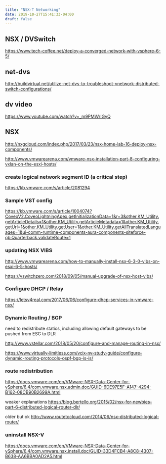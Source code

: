 ```yaml
---
title: "NSX-T Networking"
date: 2019-10-27T15:41:33-04:00
draft: false
---
```


## NSX / DVSwitch

https://www.tech-coffee.net/deploy-a-converged-network-with-vsphere-6-5/

## net-dvs

http://buildvirtual.net/utilize-net-dvs-to-troubleshoot-vnetwork-distributed-switch-configurations/


## dv video
https://www.youtube.com/watch?v=_m9PMWrIGyQ

## NSX

http://nxgcloud.com/index.php/2017/03/23/nsx-home-lab-16-deploy-nsx-components/

http://www.vmwarearena.com/vmware-nsx-installation-part-8-configuring-vxlan-on-the-esxi-hosts/

### create logical network segment ID (a critical step)

https://kb.vmware.com/s/article/2081294

### Sample VST config

https://kb.vmware.com/s/article/1004074?CoveoV2.CoveoLightningApex.getInitializationData=1&r=3&other.KM_Utility.getArticleDetails=1&other.KM_Utility.getArticleMetadata=1&other.KM_Utility.getUrl=1&other.KM_Utility.getUser=1&other.KM_Utility.getAllTranslatedLanguages=1&ui-comm-runtime-components-aura-components-siteforce-qb.Quarterback.validateRoute=1


### updating NSX VIBS

http://www.vmwarearena.com/how-to-manually-install-nsx-6-3-0-vibs-on-esxi-6-5-hosts/

https://vswitchzero.com/2018/09/05/manual-upgrade-of-nsx-host-vibs/

### Configure DHCP / Relay

https://letsv4real.com/2017/06/06/configure-dhcp-services-in-vmware-nsx/

### Dynamic Routing / BGP

need to redistribute statics, including allowing default gateways to be pushed from ESG to DLR

http://www.vstellar.com/2018/05/20/configure-and-manage-routing-in-nsx/

https://www.virtually-limitless.com/vcix-nv-study-guide/configure-dynamic-routing-protocols-ospf-bgp-is-is/

### route redistribution

https://docs.vmware.com/en/VMware-NSX-Data-Center-for-vSphere/6.4/com.vmware.nsx.admin.doc/GUID-6DE97E5F-A147-4294-B162-08CB90B2699A.html

weaker explanations
https://blog.bertello.org/2015/02/nsx-for-newbies-part-6-distributed-logical-router-dlr/

older but ok
http://www.routetocloud.com/2014/06/nsx-distributed-logical-router/

### uninstall NSX-V

https://docs.vmware.com/en/VMware-NSX-Data-Center-for-vSphere/6.4/com.vmware.nsx.install.doc/GUID-33D4FCB4-A8C8-4307-B638-AA6BBA0AD2A5.html

